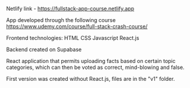 Netlify link - https://fullstack-app-course.netlify.app

App developed through the following course https://www.udemy.com/course/full-stack-crash-course/

Frontend technologies:
HTML
CSS
Javascript
React.js

Backend created on Supabase

React application that permits uploading facts based on certain topic categories, which can then be voted as correct, mind-blowing and false.

First version was created without React.js, files are in the "v1" folder.
